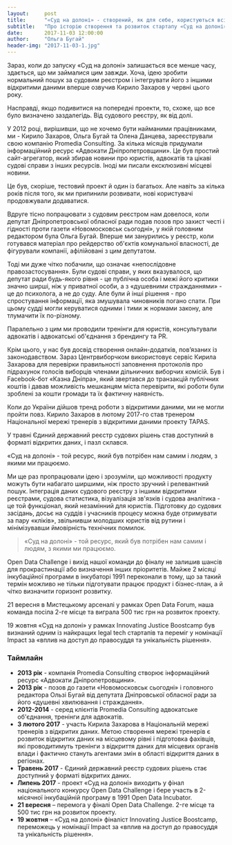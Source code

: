 ```yaml
---
layout:     post
title:      "«Суд на долоні» - створений, як для себе, користуються всі"
subtitle:   "Про історію створення та розвиток стартапу «Суд на долоні»"
date:       2017-11-03 12:00:00
author:     "Ольга Бугай"
header-img: "2017-11-03-1.jpg"
---
```


Зараз, коли до запуску «Суд на долоні» залишається все менше часу, здається, що ми займалися цим завжди. Хоча, ідею зробити нормальний пошук за судовим реєстром і інтегрувати його з іншими відкритими даними вперше озвучив Кирило Захаров у червні цього року.

Насправді, якщо подивитися на попередні проекти, то, схоже, що все було визначено заздалегідь. Від судового реєстру, як від долі.

У 2012 році, вирішивши, що не хочемо бути найманими працівниками, ми - Кирило Захаров, Ольга Бугай та Олена Данцева, зареєстрували свою компанію Promedia Consulting. За кілька місяців придумали інформаційний ресурс «Адвокати Дніпропетровщини». Це був простий сайт-агрегатор, який збирав новини про юристів, адвокатів та цікаві судові справи з інших ресурсів. Іноді ми писали ексклюзивні місцеві новини.

Це був, скоріше, тестовий проект й один із багатьох. Але навіть за кілька років після того, як ми припинили розвивати, нові користувачі продовжували додаватися.

Вдруге тісно попрацювати з судовим реєстром нам довелося, коли депутат Дніпропетровської обласної ради подав позов про захист честі і гідності проти газети «Новомосковськ сьогодні», у якій головним редактором була Ольга Бугай. Вперше ми занурились у реєстр, коли готувався матеріал про рейдерство об'єктів комунальної власності, де фігурували компанії, афілійовані з цим депутатом.

Тоді ми дуже чітко побачили, що означає «непослідовне правозастосування». Були судові справи, у яких вказувалося, що депутат ради будь-якого рівня - це публічна особа і межі його критики значно ширші, ніж у приватної особи, а з «душевними стражданнями» - це до психолога, а не до суду. Але були й інші рішення - про спростування інформації, яка змушувала чиновників погано спати. При цьому судді могли керуватися одними і тими ж нормами закону, але тлумачити їх по-різному.

Паралельно з цим ми проводили тренінги для юристів, консультували адвокатів і адвокатські об'єднання з брендингу та PR.

Крім цього, у нас був досвід створення онлайн-додатків, пов’язаних із законодавством. Зараз Центрвиборчком використовує сервіс Кирила Захарова для перевірки правильності заповнення протоколів про підрахунок голосів виборців членами дільничних виборчих комісій. Був і Facebook-бот «Казна Дніпра», який звертався до транзакцій публічних коштів і давав можливість мешканцям міста перевірити, які роботи були зроблені за кошти громади та їх фактичну наявність. 

Коли до України дійшов тренд роботи з відкритими даними, ми не могли пройти повз. Кирило Захаров в лютому 2017-го став тренером Національної мережі тренерів з відкритими даними проекту TAPAS.

У травні Єдиний державний реєстр судових рішень став доступний в форматі відкритих даних, і пазл склався.

«Суд на долоні» - той ресурс, який був потрібен нам самим і людям, з якими ми працюємо. 

Ми ще раз пропрацювали ідею і зрозуміли, що можливості продукту можуть бути набагато ширшими, ніж просто зручний і релевантний пошук. Інтеграція даних судового реєстру з іншими відкритими реєстрами, судова статистика, візуалізація зв'язків і судова аналітика - це той функціонал, який незамінний для юристів. Підготовку до судових засідань, досьє на суддів і учасників процесу можна буде отримувати за пару «кліків», звільнивши молодших юристів від рутини і мінімізувавши ймовірність технічних помилок.

> «Суд на долоні» - той ресурс, який був потрібен нам самим і людям, з якими ми працюємо.

Open Data Challenge і вихід нашої команди до фіналу не залишив шансів для прокрастинації або визначення інших пріоритетів. Майже 2 місяці інкубаційної програми в інкубаторі 1991 переконали в тому, що за такий термін можливо не тільки підготувати працює продукт і бізнес-план, а й чітко визначити горизонт розвитку.

21 вересня в Мистецькому арсеналі у рамках Open Data Forum, наша команда посіла 2-ге місце та виграла 500 тис грн на розвиток проекту.

19 жовтня «Суд на долоні» у рамках Innovating Justice Boostcamp був визнаний одним із найкращих legal tech стартапів та переміг у номінації Impact за «вплив на доступ до правосуддя та унікальність рішення».

### Таймлайн

* **2013 рік** - компанія Promedia Consulting створює інформаційний ресурс «Адвокати Дніпропетровщини».
* **2013 рік** - позов до газети «Новомосковськ сьогодні» і головного редактора Ользі Бугай від депутата Дніпровської обласної ради за його «душевні хвилювання і страждання».
* **2012-2014** - серед клієнтів Promedia Consulting адвокатське об'єднання, тренінги для адвокатів.
* **З лютого 2017** - участь Кирила Захарова в Національній мережі тренерів з відкритих даних. Метою створення мережі тренерів є розвиток відкритих даних на місцевому рівні і підготовка фахівців, які проводитимуть тренінги з відкриття даних для місцевих органів влади і фактично стануть агентами змін в області відкриття даних в регіонах.
* **Травень 2017** - Єдиний державний реєстр судових рішень стає доступний у форматі відкритих даних.
* **Липень 2017** - проект «Суд на долоні» виходить у фінал національного конкурсу Open Data Challenge і бере участь в 2-місячної інкубаційній програму в 1991 Open Data Incubator.
* **21 вересня** – перемога у фіналі Open Data Challenge. 2-ге місце та 500 тис грн на розвиток проекту.
* **19 жовтня** – «Суд на долоні» фіналіст Innovating Justice Boostcamp,  переможець у номінації Impact за «вплив на доступ до правосуддя та унікальність рішення».